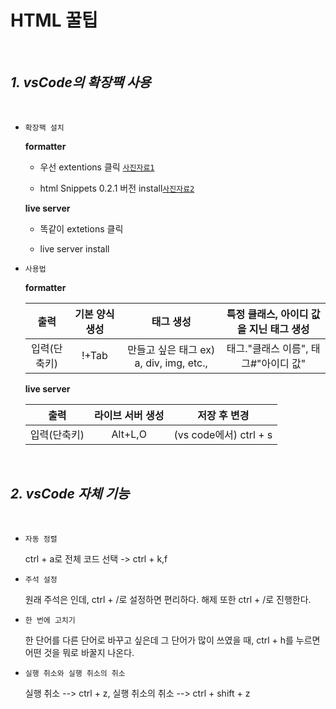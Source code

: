 # HTML 꿀팁 

<br/>

## _1. vsCode의 확장팩 사용_

<br/>

* `확장팩 설치`
  
  __formatter__
  
  * 우선 extentions 클릭 [`사진자료1`](https://user-images.githubusercontent.com/63662808/88351867-c0b18480-cd92-11ea-8d45-1e2d64845c31.png)
  
  
  * html Snippets 0.2.1 버전 install[`사진자료2`](https://user-images.githubusercontent.com/63662808/88351927-f9e9f480-cd92-11ea-97e1-447c9bcfc0f5.png)
  
  __live server__
  
  * 똑같이 extetions 클릭
  
  * live server install
  
  
 * `사용법`
 
    __formatter__
  
    |출력          | 기본 양식 생성 | 태그 생성                | 특정 클래스, 아이디 값을 지닌 태그 생성|
    |:-------------:|:---------------:|:-------------------------:|:--------------------------------------:|
    |입력(단축키)  | !+Tab         | 만들고 싶은 태그 ex) a, div, img, etc.,   | 태그."클래스 이름", 태그#"아이디 값"  |
  
    __live server__
  

    |출력          | 라이브 서버 생성 | 저장 후 변경                | 
    |:-------------:|:---------------:|:-------------------------:|
    |입력(단축키)  | Alt+L,O        | (vs code에서) ctrl + s  | 
  
  <br/>
  
 
## _2. vsCode 자체 기능_

<br/>

* `자동 정렬`

  ctrl + a로 전체 코드 선택 -> ctrl + k,f

* `주석 설정`

  원래 주석은 <!-- --> 인데, ctrl + /로 설정하면 편리하다. 해제 또한 ctrl + /로 진행한다.

* `한 번에 고치기`

  한 단어를 다른 단어로 바꾸고 싶은데 그 단어가 많이 쓰였을 때, ctrl + h를 누르면 어떤 것을 뭐로 바꿀지 나온다.
  
* `실행 취소와 실행 취소의 취소`

  실행 취소 --> ctrl + z, 실행 취소의 취소 --> ctrl + shift + z
